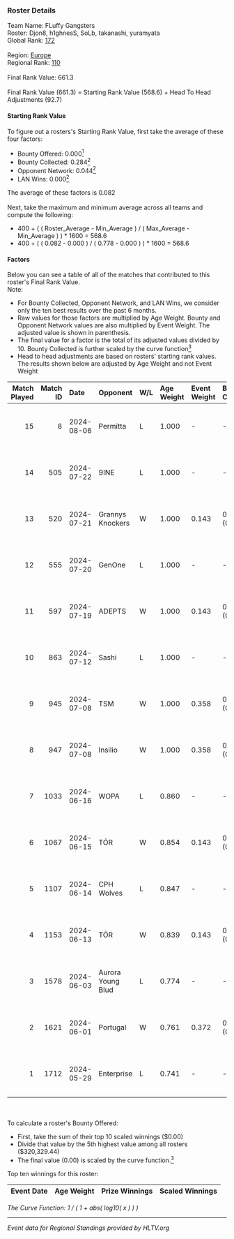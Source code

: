 ### Roster Details<br />
Team Name: FLuffy Gangsters<br />
Roster: Djon8, h1ghnesS, SoLb, takanashi, yuramyata<br />
Global Rank: [172](../standings_global.md)<br />
<br />
Region: [Europe]( ../standings_europe.md)<br />
Regional Rank: [110]( ../standings_europe.md)<br />
<br />
Final Rank Value:  661.3<br />
<br />
Final Rank Value (661.3) = Starting Rank Value (568.6) + Head To Head Adjustments (92.7)<br />

#### Starting Rank Value<br />
To figure out a rosters's Starting Rank Value, first take the average of these four factors:<br />
- Bounty Offered: 0.000[<sup>1</sup>](#table2)
- Bounty Collected: 0.284[<sup>2</sup>](#table1)
- Opponent Network: 0.044[<sup>2</sup>](#table1)
- LAN Wins: 0.000[<sup>2</sup>](#table1)

The average of these factors is 0.082<br />
<br />
Next, take the maximum and minimum average across all teams and compute the following:<br />
- 400 + ( ( Roster_Average - Min_Average ) / ( Max_Average - Min_Average ) ) * 1600 = 568.6
- 400 + ( ( 0.082 - 0.000 ) / ( 0.778 - 0.000 ) ) * 1600 = 568.6


#### Factors<br />
Below you can see a table of all of the matches that contributed to this roster's Final Rank Value.<br />
Note:<br />

- For Bounty Collected, Opponent Network, and LAN Wins, we consider only the ten best results over the past 6 months.
- Raw values for those factors are multiplied by Age Weight. Bounty and Opponent Network values are also multiplied by Event Weight. The adjusted value is shown in parenthesis.
- The final value for a factor is the total of its adjusted values divided by 10. Bounty Collected is further scaled by the curve function[<sup>3</sup>](#curveFunction)
- Head to head adjustments are based on rosters' starting rank values. The results shown below are adjusted by Age Weight and not Event Weight
<span id="table1"></span><br />


| Match Played | Match ID | Date       | Opponent          | W/L | Age Weight | Event Weight | Bounty Collected | Opponent Network | LAN Wins  | H2H Adj. | Roster                                      |
| -: | -: | :- | :- | :- | :- | :- | :- | :- | :- | -: | :- |
|           15 |        8 | 2024-08-06 | Permitta          | L   | 1.000      | -            | -                | -                | -         |    -4.62 | Djon8, h1ghnesS, SoLb, takanashi, yuramyata |
|           14 |      505 | 2024-07-22 | 9INE              | L   | 1.000      | -            | -                | -                | -         |    -5.12 | Djon8, h1ghnesS, SoLb, takanashi, yuramyata |
|           13 |      520 | 2024-07-21 | Grannys Knockers  | W   | 1.000      | 0.143        | 0.004 (0.001)    | 0.125 (0.018)    | 0 (0.000) |    20.62 | Djon8, h1ghnesS, SoLb, takanashi, yuramyata |
|           12 |      555 | 2024-07-20 | GenOne            | L   | 1.000      | -            | -                | -                | -         |   -21.54 | Djon8, h1ghnesS, SoLb, takanashi, yuramyata |
|           11 |      597 | 2024-07-19 | ADEPTS            | W   | 1.000      | 0.143        | 0.002 (0.000)    | 0.026 (0.004)    | 0 (0.000) |    14.55 | Djon8, h1ghnesS, SoLb, takanashi, yuramyata |
|           10 |      863 | 2024-07-12 | Sashi             | L   | 1.000      | -            | -                | -                | -         |    -1.45 | Djon8, h1ghnesS, SoLb, takanashi, yuramyata |
|            9 |      945 | 2024-07-08 | TSM               | W   | 1.000      | 0.358        | 0.040 (0.014)    | 0.461 (0.165)    | 0 (0.000) |    27.57 | Djon8, h1ghnesS, SoLb, takanashi, yuramyata |
|            8 |      947 | 2024-07-08 | Insilio           | W   | 1.000      | 0.358        | 0.023 (0.008)    | 0.539 (0.193)    | 0 (0.000) |    27.84 | Djon8, h1ghnesS, SoLb, takanashi, yuramyata |
|            7 |     1033 | 2024-06-16 | WOPA              | L   | 0.860      | -            | -                | -                | -         |   -12.84 | Djon8, h1ghnesS, SoLb, takanashi, yuramyata |
|            6 |     1067 | 2024-06-15 | TÓR               | W   | 0.854      | 0.143        | 0.024 (0.003)    | 0.112 (0.014)    | 0 (0.000) |    22.48 | Djon8, h1ghnesS, SoLb, takanashi, yuramyata |
|            5 |     1107 | 2024-06-14 | CPH Wolves        | L   | 0.847      | -            | -                | -                | -         |    -6.47 | Djon8, h1ghnesS, SoLb, takanashi, yuramyata |
|            4 |     1153 | 2024-06-13 | TÓR               | W   | 0.839      | 0.143        | 0.024 (0.003)    | 0.112 (0.013)    | 0 (0.000) |    22.76 | Djon8, h1ghnesS, SoLb, takanashi, yuramyata |
|            3 |     1578 | 2024-06-03 | Aurora Young Blud | L   | 0.774      | -            | -                | -                | -         |    -3.58 | Djon8, h1ghnesS, SoLb, takanashi, yuramyata |
|            2 |     1621 | 2024-06-01 | Portugal          | W   | 0.761      | 0.372        | 0.003 (0.001)    | 0.115 (0.033)    | 0 (0.000) |    15.31 | Djon8, h1ghnesS, SoLb, takanashi, yuramyata |
|            1 |     1712 | 2024-05-29 | Enterprise        | L   | 0.741      | -            | -                | -                | -         |    -2.82 | Djon8, h1ghnesS, SoLb, takanashi, yuramyata |

<br />
<span id="table2"></span><br />
To calculate a roster's Bounty Offered:<br />

- First, take the sum of their top 10 scaled winnings ($0.00)
- Divide that value by the 5th highest value among all rosters ($320,329.44)
- The final value (0.00) is scaled by the curve function.[<sup>3</sup>](#curveFunction)

Top ten winnings for this roster:<br />

| Event Date | Age Weight | Prize Winnings | Scaled Winnings |
| :- | -: | :- | :- |


<span id="curveFunction"></span>_The Curve Function: 1 / ( 1 + abs( log10( x ) ) )_<br />

---
_Event data for Regional Standings provided by HLTV.org_<br />
